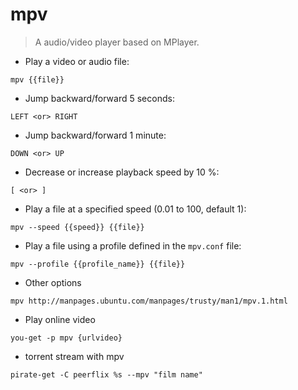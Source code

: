 # mpv

> A audio/video player based on MPlayer.

- Play a video or audio file:

`mpv {{file}}`

- Jump backward/forward 5 seconds:

`LEFT <or> RIGHT`

- Jump backward/forward 1 minute:

`DOWN <or> UP`

- Decrease or increase playback speed by 10 %:

`[ <or> ]`

- Play a file at a specified speed (0.01 to 100, default 1):

`mpv --speed {{speed}} {{file}}`

- Play a file using a profile defined in the `mpv.conf` file:

`mpv --profile {{profile_name}} {{file}}`
- Other options

`mpv http://manpages.ubuntu.com/manpages/trusty/man1/mpv.1.html`


- Play online video

`you-get -p mpv {urlvideo}`


- torrent stream with mpv

`pirate-get -C peerflix %s --mpv "film name"`


